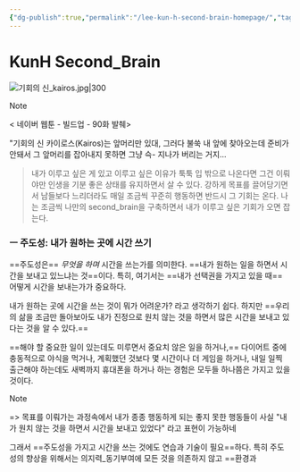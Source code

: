 ```yaml
---
{"dg-publish":true,"permalink":"/lee-kun-h-second-brain-homepage/","tags":["gardenEntry"],"noteIcon":""}
---
```


# KunH Second_Brain

![기회의 신_kairos.jpg|300](/img/user/%EC%B2%A8%EB%B6%80%ED%8C%8C%EC%9D%BC/%EA%B8%B0%ED%9A%8C%EC%9D%98%20%EC%8B%A0_kairos.jpg)

> [!NOTE]
>< 네이버 웹툰 - 빌드업 - 90화 발췌>
> 
> "기회의 신 카이로스(Kairos)는 앞머리만 있대, 그러다 불쑥 내 앞에 찾아오는데 준비가 안돼서 그 앞머리를 잡아내지 못하면 그냥 슥- 지나가 버리는 거지...


>내가 이루고 싶은 게 있고 이루고 싶은 이유가 툭툭 입 밖으로 나온다면 그건 이뤄야만 인생을 기분 좋은 상태를 유지하면서 살 수 있다. 강하게 목표를 끌어당기면서 남들보다 느리더라도 매일 조금씩 꾸준히 행동하면 반드시 그 기회는 온다. 나는 조금씩 나만의 second_brain을 구축하면서 내가 이루고 싶은 기회가 오면 잡는다.




### ㅡ 주도성: 내가 원하는 곳에 시간 쓰기

==주도성은== *무엇을 하며* 시간을 쓰는가를 의미한다. ==내가 원하는 일을 하면서 시간을 보내고 있느냐는 것==이다. 특히, 여기서는 ==내가 선택권을 가지고 있을 때== 어떻게 시간을 보내는가가 중요하다.
	
내가 원하는 곳에 시간을 쓰는 것이 뭐가 어려운가? 라고 생각하기 쉽다. 하지만 ==우리의 삶을 조금만 돌아보아도 내가 진정으로 원치 않는 것을 하면서 많은 시간을 보내고 있다는 것을 알 수 있다.==
	
==해야 할 중요한 일이 있는데도 미루면서 중요치 않은 일을 하거나,== 다이어트 중에 충동적으로 야식을 먹거나, 계획했던 것보다 몇 시간이나 더 게임을 하거나, 내일 일찍 출근해야 하는데도 새벽까지 휴대폰을 하거나 하는 경험은 모두들 하나쯤은 가지고 있을 것이다.
	
> [!NOTE]
> 	=>
> 	목표를 이뤄가는 과정속에서
> 	내가 종종 행동하게 되는 좋지 못한 행동들이 사실 
> 	"내가 원치 않는 것을 하면서 시간을 보내고 있었다" 라고 표현이 가능하네
	
그래서 ==주도성을 가지고 시간을 쓰는 것에도 연습과 기술이 필요==하다. 특히 주도성의 향상을 위해서는 의지력_동기부여에 모든 것을 의존하지 않고 ==환경과 